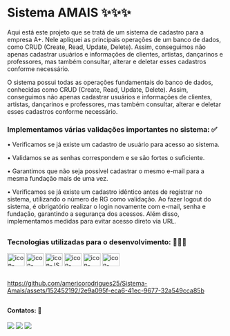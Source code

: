 
# Sistema AMAIS ✨✨✨

Aqui está este projeto que se tratá de um sistema de cadastro para a empresa A+. Nele apliquei as principais operações de um banco de dados, como CRUD (Create, Read, Update, Delete). Assim, conseguimos não apenas cadastrar usuários e informações de clientes, artistas, dançarinos e professores, mas também 
consultar, alterar e deletar esses cadastros conforme necessário.

O sistema possui todas as operações fundamentais do banco de dados, conhecidas como CRUD (Create, Read, Update, Delete). Assim, conseguimos não apenas cadastrar usuários e informações de clientes, artistas, dançarinos e professores, mas também consultar, alterar e deletar esses cadastros conforme necessário.

### Implementamos várias validações importantes no sistema: ✅

•	Verificamos se já existe um cadastro de usuário para acesso ao sistema.

•	Validamos se as senhas correspondem e se são fortes o suficiente.

•	Garantimos que não seja possível cadastrar o mesmo e-mail para a mesma fundação mais de uma vez.

•	Verificamos se já existe um cadastro idêntico antes de registrar no sistema, utilizando o número de RG como validação.
Ao fazer logout do sistema, é obrigatório realizar o login novamente com e-mail, senha e fundação, garantindo a segurança dos acessos. Além disso, implementamos medidas para evitar acesso direto via URL.

##

### Tecnologias utilizadas para o desenvolvimento: 🧑🏽‍💻
<div style="display: inline_block">
<img align="center" alt="icon-HTML" height="30" width="40" src="https://cdn.jsdelivr.net/gh/devicons/devicon@latest/icons/html5/html5-original.svg" />
<img align="center" alt="icon-CSS" height="30" width="40" src="https://cdn.jsdelivr.net/gh/devicons/devicon@latest/icons/css3/css3-original.svg" />
<img align="center" alt="icon-JS" height="30" width="40" src="https://cdn.jsdelivr.net/gh/devicons/devicon@latest/icons/javascript/javascript-original.svg" />
<img align="center" alt="icon-PHP" height="30" width="40" src="https://cdn.jsdelivr.net/gh/devicons/devicon@latest/icons/php/php-original.svg" />
<img align="center" alt="icon-mysql" height="30" width="40"  src="https://cdn.jsdelivr.net/gh/devicons/devicon@latest/icons/mysql/mysql-original-wordmark.svg" />
<img align="center" alt="icon-bootstrap" height="30" width="40"  src="https://cdn.jsdelivr.net/gh/devicons/devicon@latest/icons/bootstrap/bootstrap-original.svg" />   
</div>
<br>

https://github.com/americorodrigues25/Sistema-Amais/assets/152452192/2e9a095f-eca6-41ec-9677-32a549cca85b

##
          
#### Contatos: 📲
<div>
  <a href="https://wa.me/+5511964166962?" target="_blank"><img src="https://img.shields.io/badge/WhatsApp-25D366?style=for-the-badge&logo=whatsapp&logoColor=white"></a>
  <a href="https://www.linkedin.com/in/americo-rodrigues-19741a10b/" target="blank"><img src="https://img.shields.io/badge/LinkedIn-0077B5?style=for-the-badge&logo=linkedin&logoColor=white"></a>
  <a href="malito:americo.200422@gmail.com" target="blank"><img src="https://img.shields.io/badge/Gmail-D14836?style=for-the-badge&logo=gmail&logoColor=white"</a>
</div>

